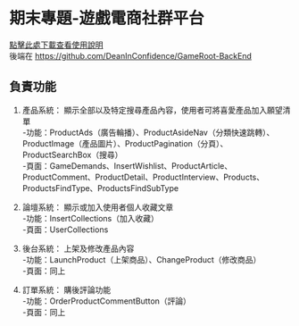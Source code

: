 # 期末專題-遊戲電商社群平台

[點擊此處下載查看使用說明](https://github.com/DeanInConfidence/GameRoot-BackEnd/files/14898394/-GameRoot.pdf)<br>
後端在 https://github.com/DeanInConfidence/GameRoot-BackEnd

## 負責功能
1. 產品系統： 顯示全部以及特定搜尋產品內容，使用者可將喜愛產品加入願望清單<br>
   -功能：ProductAds（廣告輪播）、ProductAsideNav（分類快速跳轉）、ProductImage（產品圖片）、ProductPagination（分頁）、ProductSearchBox（搜尋）<br>
   -頁面：GameDemands、InsertWishlist、ProductArticle、ProductComment、ProductDetail、ProductInterview、Products、ProductsFindType、ProductsFindSubType
   
2. 論壇系統： 顯示或加入使用者個人收藏文章<br>
   -功能：InsertCollections（加入收藏）<br>
   -頁面：UserCollections
   
3. 後台系統： 上架及修改產品內容<br>
   -功能：LaunchProduct（上架商品）、ChangeProduct（修改商品）<br>
   -頁面：同上
   
4. 訂單系統： 購後評論功能<br>
   -功能：OrderProductCommentButton（評論）<br>
   -頁面：同上
